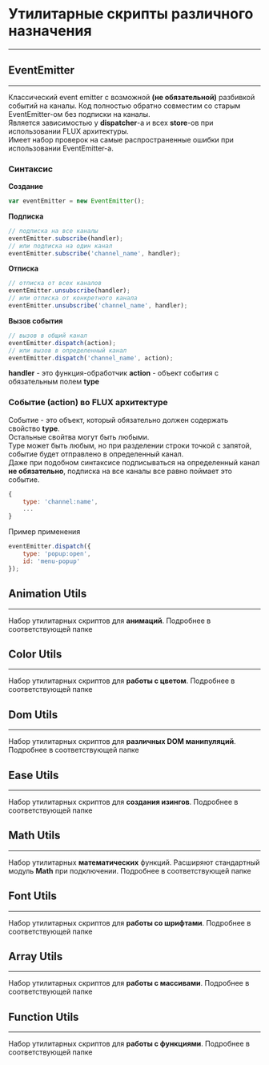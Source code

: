 # Утилитарные скрипты различного назначения
___

## EventEmitter
___
Классический event emitter с возможной **(не обязательной)** разбивкой событий на каналы. 
Код полностью обратно совместим со старым EventEmitter-ом без подписки на каналы.  
Является зависимостью у **dispatcher**-а и всех **store**-ов при использовании FLUX архитектуры.  
Имеет набор проверок на самые распространенные ошибки при использовании EventEmitter-а.  

### Синтаксис
**Создание**  
```javaScript
var eventEmitter = new EventEmitter();
```
**Подписка**  
```javaScript
// подписка на все каналы
eventEmitter.subscribe(handler);
// или подписка на один канал
eventEmitter.subscribe('channel_name', handler);
```
**Отписка**  
```javaScript
// отписка от всех каналов
eventEmitter.unsubscribe(handler);
// или отписка от конкретного канала
eventEmitter.unsubscribe('channel_name', handler);
```
**Вызов события**  
```javaScript
// вызов в общий канал
eventEmitter.dispatch(action);
// или вызов в определенный канал
eventEmitter.dispatch('channel_name', action);
```

**handler** - это функция-обработчик
**action** - объект события с обязательным полем **type**

### Событие (action) во FLUX архитектуре
Событие - это объект, который обязательно должен содержать свойство **type**.  
Остальные свойтва могут быть любыми.  
Type может быть любым, но при разделении строки точкой с запятой, событие будет отправлено в определенный канал.  
Даже при подобном синтаксисе подписываться на определенный канал **не обязательно**, подписка на все каналы все равно поймает это событие.
```javaScript
{
	type: 'channel:name',
	...
}
```
Пример применения
```javaScript
eventEmitter.dispatch({
	type: 'popup:open',
	id: 'menu-popup'
});
```
## Animation Utils
___
Набор утилитарных скриптов для **анимаций**. Подробнее в соответствующей папке

## Color Utils
___
Набор утилитарных скриптов для **работы с цветом**. Подробнее в соответствующей папке

## Dom Utils
___
Набор утилитарных скриптов для **различных DOM манипуляций**. Подробнее в соответствующей папке

## Ease Utils
___
Набор утилитарных скриптов для **создания изингов**. Подробнее в соответствующей папке

## Math Utils
___
Набор утилитарных **математических** функций. Расширяют стандартный модуль **Math** при подключении. Подробнее в соответствующей папке

## Font Utils
___
Набор утилитарных скриптов для **работы со шрифтами**. Подробнее в соответствующей папке

## Array Utils
___
Набор утилитарных скриптов для **работы с массивами**. Подробнее в соответствующей папке

## Function Utils
___
Набор утилитарных скриптов для **работы с функциями**. Подробнее в соответствующей папке